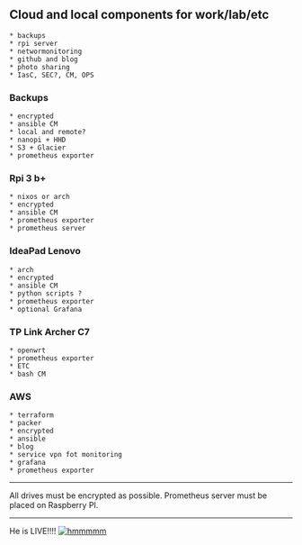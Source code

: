 ## Cloud and local components for work/lab/etc

    * backups
    * rpi server
    * networmonitoring
    * github and blog
    * photo sharing
    * IasC, SEC?, CM, OPS

### Backups

    * encrypted
    * ansible CM
    * local and remote?
    * nanopi + HHD
    * S3 + Glacier
    * prometheus exporter

### Rpi 3 b+

    * nixos or arch
    * encrypted
    * ansible CM
    * prometheus exporter
    * prometheus server

### IdeaPad Lenovo

    * arch
    * encrypted
    * ansible CM
    * python scripts ?
    * prometheus exporter
    * optional Grafana

### TP Link Archer C7

    * openwrt
    * prometheus exporter
    * ETC
    * bash CM

### AWS

    * terraform
    * packer
    * encrypted
    * ansible
    * blog
    * service vpn fot monitoring
    * grafana
    * prometheus exporter

___________

All drives must be encrypted as possible.
Prometheus server must be placed on Raspberry PI.

_____________
He is LIVE!!!!
[![hmmmmm](https://images.app.goo.gl/zo8tHWppFW1LitV46)](https://photos.app.goo.gl/L8TDwDuh3dGLK6V56)
